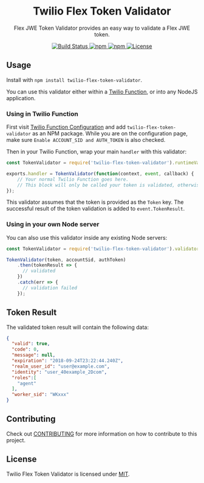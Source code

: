 <h1 align="center">Twilio Flex Token Validator</h1>
<p align="center">Flex JWE Token Validator provides an easy way to validate a Flex JWE token.</p>

<p align="center">
    <a href="https://travis-ci.com/twilio/twilio-flex-token-validator">
        <img src="https://travis-ci.com/twilio/twilio-flex-token-validator.svg?branch=master" title="Build Status" />
    </a>
    <a href="https://www.npmjs.com/package/twilio-flex-token-validator">
        <img src="https://img.shields.io/npm/v/twilio-flex-token-validator.svg?style=flat-square" title="npm" />
    </a>
    <a href="https://www.npmjs.com/package/twilio-flex-token-validator">
        <img src="https://img.shields.io/npm/dt/twilio-flex-token-validator.svg?style=flat-square" title="npm" />
    </a>
    <a href="./LICENSE.md">
        <img src="https://img.shields.io/badge/license-MIT-green.svg" title="License" />
    </a>
</p>

## Usage

Install with `npm install twilio-flex-token-validator`. 

You can use this validator either within a [Twilio Function](https://www.twilio.com/functions), or into any NodeJS application.

### Using in Twilio Function

First visit [Twilio Function Configuration](https://www.twilio.com/console/runtime/functions/configure) and add `twilio-flex-token-validator` as an NPM package. While you are on the configuration page, make sure `Enable ACCOUNT_SID and AUTH_TOKEN` is also checked.

Then in your Twilio Function, wrap your main `handler` with this validator:

```js
const TokenValidator = require('twilio-flex-token-validator').runtimeValidator;

exports.handler = TokenValidator(function(context, event, callback) {
    // Your normal Twilio Function goes here.
    // This block will only be called your token is validated, otherwise it returns a 403.
});
``` 

This validator assumes that the token is provided as the `Token` key. The successful result of the token validation is added to `event.TokenResult`.

### Using in your own Node server

You can also use this validator inside any existing Node servers:

```js
const TokenValidator = require('twilio-flex-token-validator').validator;

TokenValidator(token, accountSid, authToken)
    .then(tokenResult => {
      // validated
    })
    .catch(err => {
      // validation failed
    });
```

## Token Result

The validated token result will contain the following data:

```json
{
  "valid": true,
  "code": 0,
  "message": null,
  "expiration": "2018-09-24T23:22:44.240Z",
  "realm_user_id": "user@example.com",
  "identity": "user_40example_2Dcom",
  "roles":[
    "agent"
  ],
  "worker_sid": "WKxxx"
}
```

## Contributing

Check out [CONTRIBUTING](CONTRIBUTING.md) for more information on how to contribute to this project.

## License

Twilio Flex Token Validator is licensed under [MIT](LICENSE).
